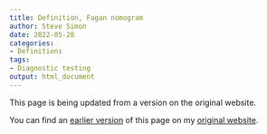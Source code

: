 ```yaml
---
title: Definition, Fagan nomogram
author: Steve Simon
date: 2022-05-28
categories:
- Definitions
tags:
- Diagnostic testing
output: html_document
---
```


This page is being updated from a version on the original website.

<!---More--->


You can find an [earlier version][sim1] of this page on my [original website][sim2].

[sim1]: http://www.pmean.com/definitions/fagan.htm
[sim2]: http://www.pmean.com/original_site.html

